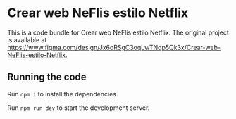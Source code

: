 
  # Crear web NeFlis estilo Netflix

  This is a code bundle for Crear web NeFlis estilo Netflix. The original project is available at https://www.figma.com/design/Jx6oRSgC3oqLwTNdp5Qk3x/Crear-web-NeFlis-estilo-Netflix.

  ## Running the code

  Run `npm i` to install the dependencies.

  Run `npm run dev` to start the development server.
  